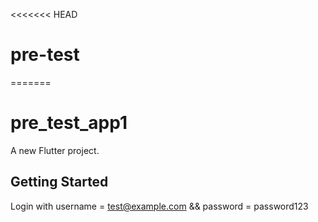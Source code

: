 <<<<<<< HEAD
# pre-test
=======
# pre_test_app1

A new Flutter project.

## Getting Started

Login with username = test@example.com && password = password123
